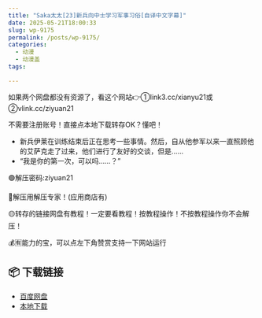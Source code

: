```yaml
---
title: "Saka太太[23]新兵向中士学习军事习俗[自译中文字幕]"
date: 2025-05-21T18:00:33
slug: wp-9175
permalink: /posts/wp-9175/
categories:
  - 动漫
  - 动漫盖
tags:

---
```


如果两个网盘都没有资源了，看这个网站👉①link3.cc/xianyu21或②vlink.cc/ziyuan21

不需要注册账号！直接点本地下载转存OK？懂吧！

*   新兵伊莱在训练结束后正在思考一些事情。然后，自从他参军以来一直照顾他的艾萨克走了过来，他们进行了友好的交谈，但是……
*   “我是你的第一次，可以吗……？”

🟢解压密码:ziyuan21

🔵解压用解压专家！(应用商店有)

🟡转存的链接网盘有教程！一定要看教程！按教程操作！不按教程操作你不会解压！

💰🈶能力的宝，可以点左下角赞赏支持一下网站运行

## 📦 下载链接
- [百度网盘](https://blziyuan21.com/pay-download/9175?key=eaa62842dd&down_id=0)
- [本地下载](https://blziyuan21.com/pay-download/9175?key=eaa62842dd&down_id=1)

